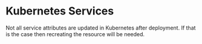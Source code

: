 
# Kubernetes Services

Not all service attributes are updated in Kubernetes after deployment. If that is the case then recreating the resource will be needed. 
